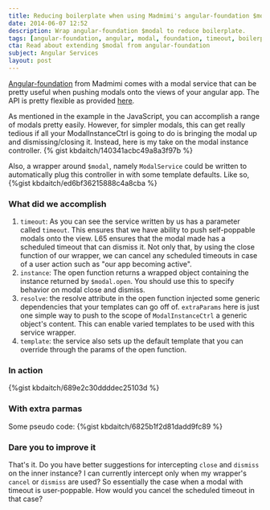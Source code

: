 ```yaml
---
title: Reducing boilerplate when using Madmimi's angular-foundation $modal
date: 2014-06-07 12:52
description: Wrap angular-foundation $modal to reduce boilerplate.
tags: [angular-foundation, angular, modal, foundation, timeout, boilerplate]
cta: Read about extending $modal from angular-foundation
subject: Angular Services
layout: post
---
```


[Angular-foundation](http://madmimi.github.io/angular-foundation/) from Madmimi comes with a modal service that can be pretty useful when pushing modals onto the views of your
angular app. The API is pretty flexible as provided [here](http://madmimi.github.io/angular-foundation/#/modal).

As mentioned in the example in the JavaScript, you can accomplish a range of modals pretty easily. However, for simpler modals, this can get really tedious if all your ModalInstanceCtrl is going to do is bringing the modal up and dismissing/closing it. Instead, here is my take on the modal instance controller.
{% gist kbdaitch/140341acbc49a8a3f97b %}

Also, a wrapper around `$modal`, namely `ModalService` could be written to automatically plug this controller in with some template defaults. Like so,
{%gist kbdaitch/ed6bf36215888c4a8cba %}

### What did we accomplish ###

1. `timeout`: As you can see the service written by us has a parameter called `timeout`. This ensures that we have ability to push self-poppable modals onto the view.
L65 ensures that the modal made has a scheduled timeout that can dismiss it. Not only that, by using the close function of our wrapper, we can cancel any scheduled timeouts in case of a user action such as "our app becoming active".
2. `instance`: The open function returns a wrapped object containing the instance returned by `$modal.open`. You should use this to specify behavior on modal close and dismiss.
3. `resolve`: the resolve attribute in the open function injected some generic dependencies that your templates can go off of. `extraParams` here is just one simple way to push to the scope of `ModalInstanceCtrl` a generic object's content. This can enable varied templates to be used with this service wrapper.
4. `template`: the service also sets up the default template that you can override through the params of the open function.

### In action ###
{%gist kbdaitch/689e2c30ddddec25103d %}

### With extra parmas ###
Some pseudo code: 
{%gist kbdaitch/6825b1f2d81dadd9fc89 %}


### <a name="improving"></a> Dare you to improve it ###
That's it. Do you have better suggestions for intercepting `close` and `dismiss` on the inner instance? I can currently intercept only when my wrapper's `cancel` or `dismiss` are used? So essentially the case when a modal with timeout is user-poppable. How would you cancel the scheduled timeout in that case?



